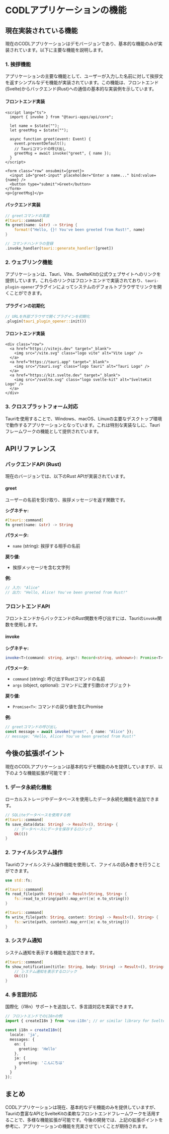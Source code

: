 # CODLアプリケーションの機能

## 現在実装されている機能

現在のCODLアプリケーションはデモバージョンであり、基本的な機能のみが実装されています。以下に主要な機能を説明します。

### 1. 挨拶機能

アプリケーションの主要な機能として、ユーザーが入力した名前に対して挨拶文を返すシンプルなデモ機能が実装されています。この機能は、フロントエンド(Svelte)からバックエンド(Rust)への通信の基本的な実装例を示しています。

#### フロントエンド実装

```svelte
<script lang="ts">
  import { invoke } from "@tauri-apps/api/core";

  let name = $state("");
  let greetMsg = $state("");

  async function greet(event: Event) {
    event.preventDefault();
    // Tauriコマンドの呼び出し
    greetMsg = await invoke("greet", { name });
  }
</script>

<form class="row" onsubmit={greet}>
  <input id="greet-input" placeholder="Enter a name..." bind:value={name} />
  <button type="submit">Greet</button>
</form>
<p>{greetMsg}</p>
```

#### バックエンド実装

```rust
// greetコマンドの実装
#[tauri::command]
fn greet(name: &str) -> String {
    format!("Hello, {}! You've been greeted from Rust!", name)
}

// コマンドハンドラの登録
.invoke_handler(tauri::generate_handler![greet])
```

### 2. ウェブリンク機能

アプリケーションは、Tauri、Vite、SvelteKitの公式ウェブサイトへのリンクを提供しています。これらのリンクはフロントエンドで実装されており、`tauri-plugin-opener`プラグインによってシステムのデフォルトブラウザでリンクを開くことができます。

#### プラグインの初期化

```rust
// URLを外部ブラウザで開くプラグインを初期化
.plugin(tauri_plugin_opener::init())
```

#### フロントエンド実装

```svelte
<div class="row">
  <a href="https://vitejs.dev" target="_blank">
    <img src="/vite.svg" class="logo vite" alt="Vite Logo" />
  </a>
  <a href="https://tauri.app" target="_blank">
    <img src="/tauri.svg" class="logo tauri" alt="Tauri Logo" />
  </a>
  <a href="https://kit.svelte.dev" target="_blank">
    <img src="/svelte.svg" class="logo svelte-kit" alt="SvelteKit Logo" />
  </a>
</div>
```

### 3. クロスプラットフォーム対応

Tauriを使用することで、Windows、macOS、Linuxの主要なデスクトップ環境で動作するアプリケーションとなっています。これは特別な実装なしに、Tauriフレームワークの機能として提供されています。

## APIリファレンス

### バックエンドAPI (Rust)

現在のバージョンでは、以下のRust APIが実装されています。

#### greet

ユーザーの名前を受け取り、挨拶メッセージを返す関数です。

**シグネチャ:**
```rust
#[tauri::command]
fn greet(name: &str) -> String
```

**パラメータ:**
- `name` (string): 挨拶する相手の名前

**戻り値:**
- 挨拶メッセージを含む文字列

**例:**
```rust
// 入力: "Alice"
// 出力: "Hello, Alice! You've been greeted from Rust!"
```

### フロントエンドAPI

フロントエンドからバックエンドのRust関数を呼び出すには、Tauriの`invoke`関数を使用します。

#### invoke

**シグネチャ:**
```typescript
invoke<T>(command: string, args?: Record<string, unknown>): Promise<T>
```

**パラメータ:**
- `command` (string): 呼び出すRustコマンドの名前
- `args` (object, optional): コマンドに渡す引数のオブジェクト

**戻り値:**
- `Promise<T>`: コマンドの戻り値を含むPromise

**例:**
```typescript
// greetコマンドの呼び出し
const message = await invoke("greet", { name: "Alice" });
// message: "Hello, Alice! You've been greeted from Rust!"
```

## 今後の拡張ポイント

現在のCODLアプリケーションは基本的なデモ機能のみを提供していますが、以下のような機能拡張が可能です：

### 1. データ永続化機能

ローカルストレージやデータベースを使用したデータ永続化機能を追加できます。

```rust
// SQLiteデータベースを使用する例
#[tauri::command]
fn save_data(data: String) -> Result<(), String> {
    // データベースにデータを保存するロジック
    Ok(())
}
```

### 2. ファイルシステム操作

Tauriのファイルシステム操作機能を使用して、ファイルの読み書きを行うことができます。

```rust
use std::fs;

#[tauri::command]
fn read_file(path: String) -> Result<String, String> {
    fs::read_to_string(path).map_err(|e| e.to_string())
}

#[tauri::command]
fn write_file(path: String, content: String) -> Result<(), String> {
    fs::write(path, content).map_err(|e| e.to_string())
}
```

### 3. システム通知

システム通知を表示する機能を追加できます。

```rust
#[tauri::command]
fn show_notification(title: String, body: String) -> Result<(), String> {
    // システム通知を表示するロジック
    Ok(())
}
```

### 4. 多言語対応

国際化（i18n）サポートを追加して、多言語対応を実装できます。

```typescript
// フロントエンドでのi18nの例
import { createI18n } from 'vue-i18n'; // or similar library for Svelte

const i18n = createI18n({
  locale: 'ja',
  messages: {
    en: {
      greeting: 'Hello'
    },
    ja: {
      greeting: 'こんにちは'
    }
  }
});
```

## まとめ

CODLアプリケーションは現在、基本的なデモ機能のみを提供していますが、Tauriの豊富なAPIとSvelteKitの柔軟なフロントエンドフレームワークを活用することで、多様な機能拡張が可能です。今後の開発では、上記の拡張ポイントを参考に、アプリケーションの機能を充実させていくことが期待されます。
